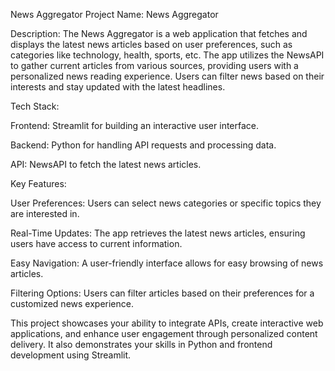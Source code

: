 
News Aggregator Project
Name: News Aggregator

Description: The News Aggregator is a web application that fetches and displays the latest news articles based on user preferences, such as categories like technology, health, sports, etc. The app utilizes the NewsAPI to gather current articles from various sources, providing users with a personalized news reading experience. Users can filter news based on their interests and stay updated with the latest headlines.

Tech Stack:

Frontend: Streamlit for building an interactive user interface.

Backend: Python for handling API requests and processing data.

API: NewsAPI to fetch the latest news articles.

Key Features:

User Preferences: Users can select news categories or specific topics they are interested in.

Real-Time Updates: The app retrieves the latest news articles, ensuring users have access to current information.

Easy Navigation: A user-friendly interface allows for easy browsing of news articles.

Filtering Options: Users can filter articles based on their preferences for a customized news experience.


This project showcases your ability to integrate APIs, create interactive web applications, and enhance user engagement through personalized content delivery. It also demonstrates your skills in Python and frontend development using Streamlit.
